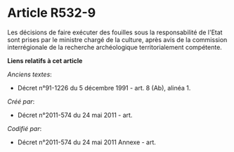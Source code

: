 # Article R532-9

Les décisions de faire exécuter des fouilles sous la responsabilité de l'Etat sont prises par le ministre chargé de la
culture, après avis de la commission interrégionale de la recherche archéologique territorialement compétente.

**Liens relatifs à cet article**

_Anciens textes_:

  - Décret n°91-1226 du 5 décembre 1991 - art. 8 (Ab), alinéa 1.

_Créé par_:

  - Décret n°2011-574 du 24 mai 2011  - art.

_Codifié par_:

  - Décret n°2011-574 du 24 mai 2011 Annexe - art.
